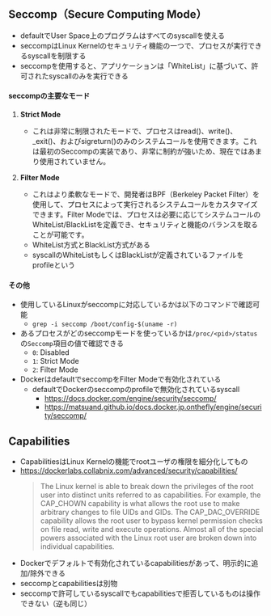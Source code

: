 ## Seccomp（Secure Computing Mode）
- defaultでUser Space上のプログラムはすべてのsyscallを使える
- seccompはLinux Kernelのセキュリティ機能の一つで、プロセスが実行できるsyscallを制限する
- seccompを使用すると、アプリケーションは「WhiteList」に基づいて、許可されたsyscallのみを実行できる

#### seccompの主要なモード
1. **Strict Mode**
   - これは非常に制限されたモードで、プロセスはread()、write()、_exit()、およびsigreturn()のみのシステムコールを使用できます。これは最初のSeccompの実装であり、非常に制約が強いため、現在ではあまり使用されていません。

2. **Filter Mode**
   - これはより柔軟なモードで、開発者はBPF（Berkeley Packet Filter）を使用して、プロセスによって実行されるシステムコールをカスタマイズできます。Filter Modeでは、プロセスは必要に応じてシステムコールのWhiteList/BlackListを定義でき、セキュリティと機能のバランスを取ることが可能です。
   - WhiteList方式とBlackList方式がある
   - syscallのWhiteListもしくはBlackListが定義されているファイルをprofileという

#### その他
- 使用しているLinuxがseccompに対応しているかは以下のコマンドで確認可能
  - `grep -i seccomp /boot/config-$(uname -r)`
- あるプロセスがどのseccompモードを使っているかは`/proc/<pid>/status`の`Seccomp`項目の値で確認できる
  - `0`: Disabled
  - `1`: Strict Mode
  - `2`: Filter Mode
- DockerはdefaultでseccompをFilter Modeで有効化されている
  - defaultでDockerのseccompのprofileで無効化されているsyscall
    - https://docs.docker.com/engine/security/seccomp/
    - https://matsuand.github.io/docs.docker.jp.onthefly/engine/security/seccomp/

## Capabilities
- CapabilitiesはLinux Kernelの機能でrootユーザの権限を細分化してもの
- https://dockerlabs.collabnix.com/advanced/security/capabilities/  
  > The Linux kernel is able to break down the privileges of the root user into distinct units referred to as capabilities. For example, the CAP_CHOWN capability is what allows the root use to make arbitrary changes to file UIDs and GIDs. The CAP_DAC_OVERRIDE capability allows the root user to bypass kernel permission checks on file read, write and execute operations. Almost all of the special powers associated with the Linux root user are broken down into individual capabilities.
- Dockerでデフォルトで有効化されているcapabilitiesがあって、明示的に追加/除外できる
- seccompとcapabilitiesは別物
- seccompで許可しているsyscallでもcapabilitiesで拒否しているものは操作できない（逆も同じ）